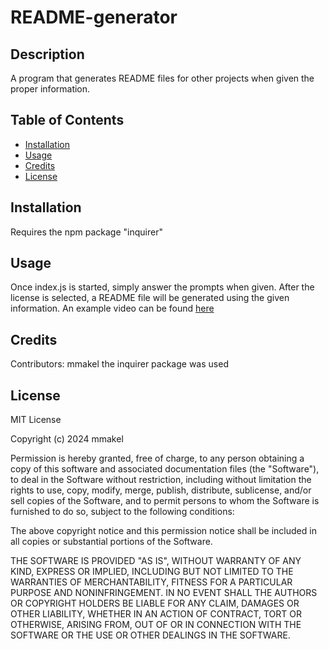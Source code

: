 # README-generator

## Description
A program that generates README files for other projects when given the proper information.

## Table of Contents
- [Installation](#installation)
- [Usage](#usage)
- [Credits](#credits)
- [License](#license)

## Installation
Requires the npm package "inquirer"

## Usage
Once index.js is started, simply answer the prompts when given. After the license is selected, a README file will be generated using the given information.
An example video can be found [here](https://photos.onedrive.com/share/DB421F89420BAD30!444?cid=DB421F89420BAD30&resId=DB421F89420BAD30!444&authkey=!APV_n-KfrG3-Bl0&ithint=video)

## Credits
Contributors: mmakel
the inquirer package was used

## License
MIT License

Copyright (c) 2024 mmakel

Permission is hereby granted, free of charge, to any person obtaining a copy
of this software and associated documentation files (the "Software"), to deal
in the Software without restriction, including without limitation the rights
to use, copy, modify, merge, publish, distribute, sublicense, and/or sell
copies of the Software, and to permit persons to whom the Software is
furnished to do so, subject to the following conditions:

The above copyright notice and this permission notice shall be included in all
copies or substantial portions of the Software.

THE SOFTWARE IS PROVIDED "AS IS", WITHOUT WARRANTY OF ANY KIND, EXPRESS OR
IMPLIED, INCLUDING BUT NOT LIMITED TO THE WARRANTIES OF MERCHANTABILITY,
FITNESS FOR A PARTICULAR PURPOSE AND NONINFRINGEMENT. IN NO EVENT SHALL THE
AUTHORS OR COPYRIGHT HOLDERS BE LIABLE FOR ANY CLAIM, DAMAGES OR OTHER
LIABILITY, WHETHER IN AN ACTION OF CONTRACT, TORT OR OTHERWISE, ARISING FROM,
OUT OF OR IN CONNECTION WITH THE SOFTWARE OR THE USE OR OTHER DEALINGS IN THE
SOFTWARE.
